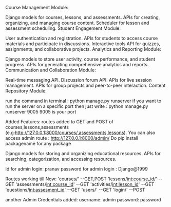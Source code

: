 Course Management Module:

Django models for courses, lessons, and assessments.
APIs for creating, organizing, and managing course content.
Scheduler for lesson and assessment scheduling.
Student Engagement Module:

User authentication and registration.
APIs for students to access course materials and participate in discussions.
Interactive tools API for quizzes, assignments, and collaborative projects.
Analytics and Reporting Module:

Django models to store user activity, course performance, and student progress.
APIs for generating comprehensive analytics and reports.
Communication and Collaboration Module:

Real-time messaging API.
Discussion forum API.
APIs for live session management.
APIs for group projects and peer-to-peer interaction.
Content Repository Module:

run the command in terminal : python manage.py runserver 
if you want to run the server on a specific port then just write : python manage.py runserver 9005
9005 is your port

Added Features: routes added to GET and POST of courses,lessons,assessments (e.g:http://127.0.0.1:8000/courses/,assessments,lessons).
You can also access admin route : http://127.0.0.1:8000/admin/
Do pip install packagename for any package


Django models for storing and organizing educational resources.
APIs for searching, categorization, and accessing resources.

Id for admin login: pranav
password for admin login : Django@1999

Routes working till Now:
    'courses/'  --GET,POST
    'lessons/<int:course_id>/'  --GET
    'assessments/<int:course_id>' --GET
    'activities/<int:lesson_id>' --GET
    'questions/<int:assesment_id>' --GET
    'users/' --GET
    'login/' --POST


another Admin Credentials added:
 username: admin
 password: password
